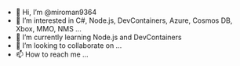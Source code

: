 - 👋 Hi, I’m @miroman9364
- 👀 I’m interested in C#, Node.js, DevContainers, Azure, Cosmos DB, Xbox, MMO, NMS ...
- 🌱 I’m currently learning Node.js and DevContainers
- 💞️ I’m looking to collaborate on ...
- 📫 How to reach me ...

<!---
miroman9364/miroman9364 is a ✨ special ✨ repository because its `README.md` (this file) appears on your GitHub profile.
You can click the Preview link to take a look at your changes.
--->
